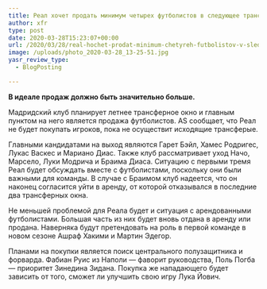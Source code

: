```yaml
---
title: Реал хочет продать минимум четырех футболистов в следующее трансферное окно
author: xfr
type: post
date: 2020-03-28T15:23:07+00:00
url: /2020/03/28/real-hochet-prodat-minimum-chetyreh-futbolistov-v-sleduyushhee-transfernoe-okno/
image: /uploads/photo_2020-03-28_13-25-51.jpg
yasr_review_type:
  - BlogPosting

---
```

**В идеале продаж должно быть значительно больше.**

Мадридский клуб планирует летнее трансферное окно и главным пунктом на него является продажа футболистов. AS сообщает, что Реал не будет покупать игроков, пока не осуществит исходящие трансферые.

Главными кандидатами на выход являются Гарет Бэйл, Хамес Родригес, Лукас Васкес и Мариано Диас. Также клуб рассматривает уход Начо, Марсело, Луки Модрича и Браима Диаса. Ситуацию с первыми тремя Реал будет обсуждать вместе с футболистами, поскольку они были важными для команды. В случае с Браимом клуб надеется, что он наконец согласится уйти в аренду, от которой отказывался в последние два трансферных окна.

Не меньшей проблемой для Реала будет и ситуация с арендованными футболистами. Большая часть из них будет вновь отдана в аренду или продана. Наверняка будут претендовать на роль в первой команде в новом сезоне Ашраф Хакими и Мартин Эдегор.

Планами на покупки является поиск центрального полузащитника и форварда. Фабиан Руис из Наполи &#8212; фаворит руководства, Поль Погба &#8212; приоритет Зинедина Зидана. Покупка же нападающего будет зависить от того, сможет ли улучшить свою игру Лука Йович.